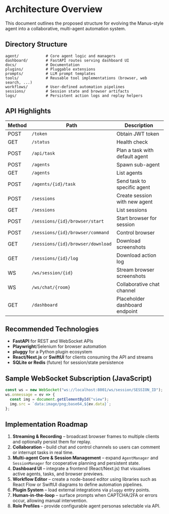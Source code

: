 # Architecture Overview

This document outlines the proposed structure for evolving the Manus-style
agent into a collaborative, multi-agent automation system.

## Directory Structure

```
agent/            # Core agent logic and managers
dashboard/        # FastAPI routes serving dashboard UI
docs/             # Documentation
plugins/          # Pluggable extensions
prompts/          # LLM prompt templates
tools/            # Reusable tool implementations (browser, web search, ...)
workflows/        # User-defined automation pipelines
sessions/         # Session state and browser artifacts
logs/             # Persistent action logs and replay helpers
```

## API Highlights

| Method | Path                       | Description                            |
| ------ | -------------------------- | -------------------------------------- |
| POST   | `/token`                   | Obtain JWT token                        |
| GET    | `/status`                  | Health check                            |
| POST   | `/api/task`                | Plan a task with default agent         |
| POST   | `/agents`                  | Spawn sub-agent                         |
| GET    | `/agents`                  | List agents                             |
| POST   | `/agents/{id}/task`        | Send task to specific agent            |
| POST   | `/sessions`                | Create session with new agent          |
| GET    | `/sessions`                | List sessions                           |
| POST   | `/sessions/{id}/browser/start` | Start browser for session          |
| POST   | `/sessions/{id}/browser/command` | Control browser                    |
| GET    | `/sessions/{id}/browser/download` | Download screenshots             |
| GET    | `/sessions/{id}/log`       | Download action log                     |
| WS     | `/ws/session/{id}`         | Stream browser screenshots              |
| WS     | `/ws/chat/{room}`          | Collaborative chat channel              |
| GET    | `/dashboard`               | Placeholder dashboard endpoint          |

## Recommended Technologies

- **FastAPI** for REST and WebSocket APIs
- **Playwright**/Selenium for browser automation
- **pluggy** for a Python plugin ecosystem
- **React/Next.js** or **SwiftUI** for clients consuming the API and streams
- **SQLite or Redis** (future) for session/state persistence

## Sample WebSocket Subscription (JavaScript)

```javascript
const ws = new WebSocket("ws://localhost:8001/ws/session/SESSION_ID");
ws.onmessage = ev => {
  const img = document.getElementById("view");
  img.src = `data:image/png;base64,${ev.data}`;
};
```

## Implementation Roadmap

1. **Streaming & Recording** – broadcast browser frames to multiple clients and
   optionally persist them for replay.
2. **Collaboration** – build chat and control channels so users can comment or
   interrupt tasks in real time.
3. **Multi-agent Core & Session Management** – expand `AgentManager` and
   `SessionManager` for cooperative planning and persistent state.
4. **Dashboard UI** – integrate a frontend (React/Next.js) that visualises
   active agents, tasks, and browser previews.
5. **Workflow Editor** – create a node-based editor using libraries such as
   React Flow or SwiftUI diagrams to define automation pipelines.
6. **Plugin System** – load external integrations via `pluggy` entry points.
7. **Human-in-the-loop** – surface prompts when CAPTCHA/2FA or errors occur,
   allowing manual intervention.
8. **Role Profiles** – provide configurable agent personas selectable via API.

